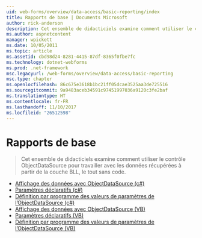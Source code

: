 ```yaml
---
uid: web-forms/overview/data-access/basic-reporting/index
title: Rapports de base | Documents Microsoft
author: rick-anderson
description: Cet ensemble de didacticiels examine comment utiliser le contrôle ObjectDataSource pour travailler avec les données récupérées à partir de la couche BLL, le tout sans code.
ms.author: aspnetcontent
manager: wpickett
ms.date: 10/05/2011
ms.topic: article
ms.assetid: cbd98d24-8281-4415-87df-8365f0fbe7fc
ms.technology: dotnet-webforms
ms.prod: .net-framework
msc.legacyurl: /web-forms/overview/data-access/basic-reporting
msc.type: chapter
ms.openlocfilehash: 86c675e3618b1bc21ff05dcae3525aa3de725516
ms.sourcegitcommit: 9a9483aceb34591c97451997036a9120c3fe2baf
ms.translationtype: HT
ms.contentlocale: fr-FR
ms.lasthandoff: 11/10/2017
ms.locfileid: "26512598"
---
```

<a name="basic-reporting"></a>Rapports de base
====================
> Cet ensemble de didacticiels examine comment utiliser le contrôle ObjectDataSource pour travailler avec les données récupérées à partir de la couche BLL, le tout sans code.


- [Affichage des données avec ObjectDataSource (c#)](displaying-data-with-the-objectdatasource-cs.md)
- [Paramètres déclaratifs (c#)](declarative-parameters-cs.md)
- [Définition par programme des valeurs de paramètres de l’ObjectDataSource (c#)](programmatically-setting-the-objectdatasource-s-parameter-values-cs.md)
- [Affichage des données avec ObjectDataSource (VB)](displaying-data-with-the-objectdatasource-vb.md)
- [Paramètres déclaratifs (VB)](declarative-parameters-vb.md)
- [Définition par programme des valeurs de paramètres de l’ObjectDataSource (VB)](programmatically-setting-the-objectdatasource-s-parameter-values-vb.md)
